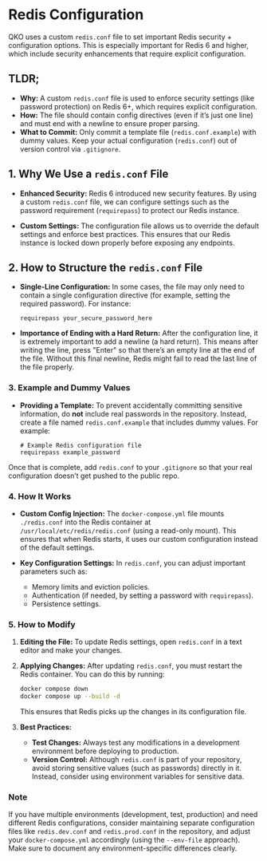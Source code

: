 # Redis Configuration

QKO uses a custom `redis.conf` file to set important Redis security + configuration options. This is especially important for Redis 6 and higher, which include security enhancements that require explicit configuration.

## TLDR;
- **Why:** A custom `redis.conf` file is used to enforce security settings (like password protection) on Redis 6+, which requires explicit configuration.
- **How:** The file should contain config directives (even if it’s just one line) and must end with a newline to ensure proper parsing.
- **What to Commit:** Only commit a template file (`redis.conf.example`) with dummy values. Keep your actual configuration (`redis.conf`) out of version control via `.gitignore`.

## 1. Why We Use a `redis.conf` File

- **Enhanced Security:**
  Redis 6 introduced new security features. By using a custom `redis.conf` file, we can configure settings such as the password requirement (`requirepass`) to protect our Redis instance.

- **Custom Settings:**
  The configuration file allows us to override the default settings and enforce best practices. This ensures that our Redis instance is locked down properly before exposing any endpoints.

## 2. How to Structure the `redis.conf` File

- **Single-Line Configuration:**
  In some cases, the file may only need to contain a single configuration directive (for example, setting the required password). For instance:

  ```
  requirepass your_secure_password_here
  ```

- **Importance of Ending with a Hard Return:**
  After the configuration line, it is extremely important to add a newline (a hard return). This means after writing the line, press "Enter" so that there’s an empty line at the end of the file.
  Without this final newline, Redis might fail to read the last line of the file properly.

### 3. Example and Dummy Values

- **Providing a Template:**
  To prevent accidentally committing sensitive information, do **not** include real passwords in the repository. Instead, create a file named `redis.conf.example` that includes dummy values. For example:

  ```
  # Example Redis configuration file
  requirepass example_password
  ```

Once that is complete, add `redis.conf` to your `.gitignore` so that your real configuration doesn’t get pushed to the public repo.

### 4. How It Works

- **Custom Config Injection:**
  The `docker-compose.yml` file mounts `./redis.conf` into the Redis container at `/usr/local/etc/redis/redis.conf` (using a read-only mount). This ensures that when Redis starts, it uses our custom configuration instead of the default settings.

- **Key Configuration Settings:**
  In `redis.conf`, you can adjust important parameters such as:
  - Memory limits and eviction policies.
  - Authentication (if needed, by setting a password with `requirepass`).
  - Persistence settings.

### 5. How to Modify

1. **Editing the File:**
   To update Redis settings, open `redis.conf` in a text editor and make your changes.

2. **Applying Changes:**
   After updating `redis.conf`, you must restart the Redis container. You can do this by running:
   ```bash
   docker compose down
   docker compose up --build -d
   ```
   This ensures that Redis picks up the changes in its configuration file.

3. **Best Practices:**
   - **Test Changes:** Always test any modifications in a development environment before deploying to production.
   - **Version Control:** Although `redis.conf` is part of your repository, avoid storing sensitive values (such as passwords) directly in it. Instead, consider using environment variables for sensitive data.

### Note

If you have multiple environments (development, test, production) and need different Redis configurations, consider maintaining separate configuration files like `redis.dev.conf` and `redis.prod.conf` in the repository, and adjust your `docker-compose.yml` accordingly (using the `--env-file` approach). Make sure to document any environment-specific differences clearly.
